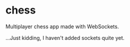 # chess
Multiplayer chess app made with WebSockets.

...Just kidding, I haven't added sockets quite yet.
